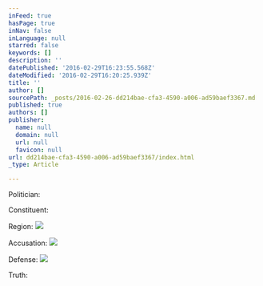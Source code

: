 ```yaml
---
inFeed: true
hasPage: true
inNav: false
inLanguage: null
starred: false
keywords: []
description: ''
datePublished: '2016-02-29T16:23:55.568Z'
dateModified: '2016-02-29T16:20:25.939Z'
title: ''
author: []
sourcePath: _posts/2016-02-26-dd214bae-cfa3-4590-a006-ad59baef3367.md
published: true
authors: []
publisher:
  name: null
  domain: null
  url: null
  favicon: null
url: dd214bae-cfa3-4590-a006-ad59baef3367/index.html
_type: Article

---
```

Politician: 

Constituent:

Region:
![](https://the-grid-user-content.s3-us-west-2.amazonaws.com/cf0ea389-db10-4922-86e2-4c83d2e548ea.jpg)

Accusation:
![](https://the-grid-user-content.s3-us-west-2.amazonaws.com/637bd995-8227-463c-938b-f0c928ce1faa.jpg)

Defense:
![](https://the-grid-user-content.s3-us-west-2.amazonaws.com/812ef085-9992-4530-aa1d-4d077c7e1be3.jpg)

Truth: